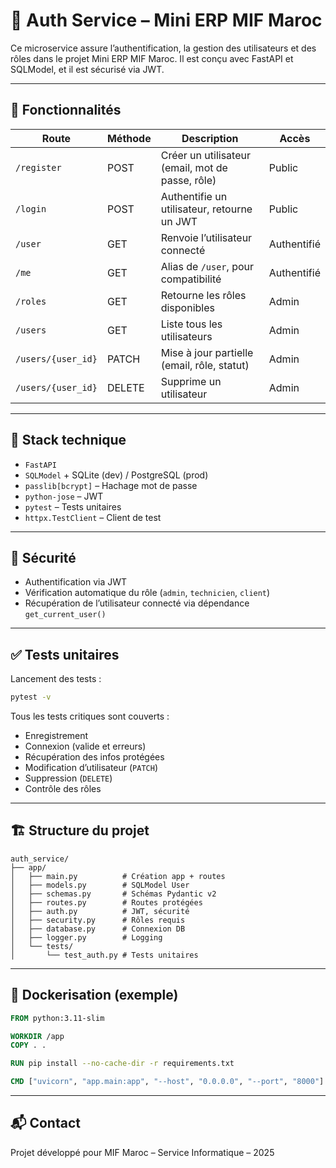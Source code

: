 # 🔐 Auth Service – Mini ERP MIF Maroc

Ce microservice assure l’authentification, la gestion des utilisateurs et des rôles dans le projet Mini ERP MIF Maroc. Il est conçu avec FastAPI et SQLModel, et il est sécurisé via JWT.

---

## 🚀 Fonctionnalités

| Route                          | Méthode | Description                                          | Accès        |
|-------------------------------|---------|------------------------------------------------------|--------------|
| `/register`                   | POST    | Créer un utilisateur (email, mot de passe, rôle)     | Public       |
| `/login`                      | POST    | Authentifie un utilisateur, retourne un JWT          | Public       |
| `/user`                       | GET     | Renvoie l’utilisateur connecté                       | Authentifié  |
| `/me`                         | GET     | Alias de `/user`, pour compatibilité                 | Authentifié  |
| `/roles`                      | GET     | Retourne les rôles disponibles                       | Admin        |
| `/users`                      | GET     | Liste tous les utilisateurs                          | Admin        |
| `/users/{user_id}`            | PATCH   | Mise à jour partielle (email, rôle, statut)          | Admin        |
| `/users/{user_id}`            | DELETE  | Supprime un utilisateur                              | Admin        |

---

## 🧰 Stack technique

- `FastAPI`
- `SQLModel` + SQLite (dev) / PostgreSQL (prod)
- `passlib[bcrypt]` – Hachage mot de passe
- `python-jose` – JWT
- `pytest` – Tests unitaires
- `httpx.TestClient` – Client de test

---

## 🔐 Sécurité

- Authentification via JWT
- Vérification automatique du rôle (`admin`, `technicien`, `client`)
- Récupération de l’utilisateur connecté via dépendance `get_current_user()`

---

## ✅ Tests unitaires

Lancement des tests :

```bash
pytest -v
```

Tous les tests critiques sont couverts :
- Enregistrement
- Connexion (valide et erreurs)
- Récupération des infos protégées
- Modification d’utilisateur (`PATCH`)
- Suppression (`DELETE`)
- Contrôle des rôles

---

## 🏗️ Structure du projet

```
auth_service/
├── app/
│   ├── main.py          # Création app + routes
│   ├── models.py        # SQLModel User
│   ├── schemas.py       # Schémas Pydantic v2
│   ├── routes.py        # Routes protégées
│   ├── auth.py          # JWT, sécurité
│   ├── security.py      # Rôles requis
│   ├── database.py      # Connexion DB
│   ├── logger.py        # Logging
│   └── tests/
│       └── test_auth.py # Tests unitaires
```

---

## 🐳 Dockerisation (exemple)

```Dockerfile
FROM python:3.11-slim

WORKDIR /app
COPY . .

RUN pip install --no-cache-dir -r requirements.txt

CMD ["uvicorn", "app.main:app", "--host", "0.0.0.0", "--port", "8000"]
```

---

## 📬 Contact

Projet développé pour MIF Maroc – Service Informatique – 2025